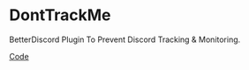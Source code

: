 # DontTrackMe

BetterDiscord Plugin To Prevent Discord Tracking & Monitoring.

[Code](https://github.com/powercord-org/powercord/blob/v2/src/Powercord/coremods/no-track/index.js)
